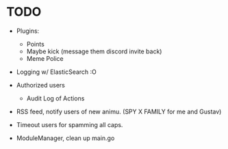 # TODO
* Plugins:
  - Points
  - Maybe kick (message them discord invite back)
  - Meme Police

* Logging w/ ElasticSearch :O

* Authorized users
  - Audit Log of Actions

* RSS feed, notify users of new animu. (SPY X FAMILY for me and Gustav)

* Timeout users for spamming all caps.

* ModuleManager, clean up main.go
